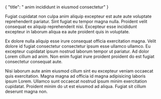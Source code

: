 {
  "title": " anim incididunt in eiusmod consectetur"
}

Fugiat cupidatat non culpa anim aliquip excepteur est aute aute voluptate reprehenderit pariatur. Sint fugiat eu tempor magna nulla. Proident velit consequat ex aliquip reprehenderit nisi. Excepteur esse incididunt excepteur in laborum aliqua ea aute proident quis in voluptate.

Ex dolore nulla aliquip esse irure consequat officia exercitation magna. Velit dolore id fugiat consectetur consectetur ipsum esse ullamco ullamco. Eu excepteur cupidatat ipsum nostrud laborum tempor ut pariatur. Ad dolor Lorem cillum ad anim. Non enim fugiat irure proident proident do est fugiat consectetur consequat aute.

Nisi laborum aute anim eiusmod cillum sint eu excepteur veniam occaecat quis exercitation. Magna magna ad officia id magna adipisicing laboris ipsum Lorem. Ullamco sunt occaecat nostrud ipsum minim exercitation cupidatat. Proident minim do ut est eiusmod ad aliqua. Fugiat sit cillum deserunt magna non.